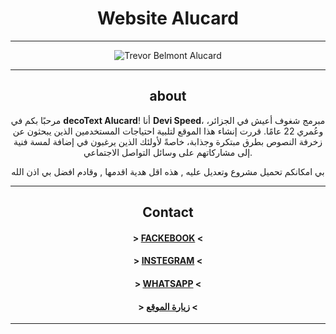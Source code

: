 <div align='center'>

<h1 style='border-bottom: none ;'>Website Alucard</h1>

<hr>

![Trevor Belmont Alucard](https://i.postimg.cc/m2bf07Mf/IMG-20250129-205708.jpg)

<hr>


<h2 style='border-bottom: none ;'>about</h2>

<p>

مرحبًا بكم في **decoText Alucard**! أنا **Devi Speed**، مبرمج شغوف أعيش في الجزائر، وعُمري 22 عامًا. قررت إنشاء هذا الموقع لتلبية احتياجات المستخدمين الذين يبحثون عن زخرفة النصوص بطرق مبتكرة وجذابة، خاصةً لأولئك الذين يرغبون في إضافة لمسة فنية إلى مشاركاتهم على وسائل التواصل الاجتماعي.


بي امكانكم تحميل مشروع وتعديل عليه , هذه اقل هدية اقدمها ,
وقادم افضل بي اذن الله

</p>

***
<h2 style='border-bottom: none ;'>Contact</h2>

#### > [FACKEBOOK](https://www.facebook.com/share/19h8hRtG7P/) <
#### > [INSTEGRAM](https://www.instagram.com/devi_speed?igsh=a3NwNGs2MHl4c2di) <
#### > [WHATSAPP](https://wa.me/+213676116609) <


#### > [زيارة الموقع](https://devispeed.github.io/decoText/) <
</div>

<hr>
